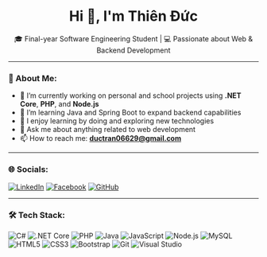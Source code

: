 <h1 align="center">Hi 👋, I'm Thiên Đức</h1>
<p align="center">🎓 Final-year Software Engineering Student | 💻 Passionate about Web & Backend Development</p>

---

### 👤 About Me:
- 🔭 I’m currently working on personal and school projects using **.NET Core**, **PHP**, and **Node.js**
- 🌱 I’m learning Java and Spring Boot to expand backend capabilities
- 🧠 I enjoy learning by doing and exploring new technologies
- 💬 Ask me about anything related to web development
- 📫 How to reach me: **ductran06629@gmail.com**

---

### 🌐 Socials:
[![LinkedIn](https://img.shields.io/badge/LinkedIn-%230077B5?style=flat&logo=linkedin&logoColor=white)](https://linkedin.com/in/thien-duc-dev)
[![Facebook](https://img.shields.io/badge/Facebook-%231877F2?style=flat&logo=facebook&logoColor=white)]([https://facebook.com/yourname](https://www.facebook.com/profile.php?id=100027834360141))
[![GitHub](https://img.shields.io/badge/GitHub-%23121011?style=flat&logo=github&logoColor=white)]([https://github.com/thien-duc-dev](https://github.com/DucTranThien))

---

### 🛠️ Tech Stack:
![C#](https://img.shields.io/badge/C%23-239120?style=flat&logo=c-sharp&logoColor=white)
![.NET Core](https://img.shields.io/badge/.NET-512BD4?style=flat&logo=dotnet&logoColor=white)
![PHP](https://img.shields.io/badge/PHP-777BB4?style=flat&logo=php&logoColor=white)
![Java](https://img.shields.io/badge/Java-ED8B00?style=flat&logo=java&logoColor=white)
![JavaScript](https://img.shields.io/badge/JavaScript-F7DF1E?style=flat&logo=javascript&logoColor=black)
![Node.js](https://img.shields.io/badge/Node.js-339933?style=flat&logo=node.js&logoColor=white)
![MySQL](https://img.shields.io/badge/MySQL-4479A1?style=flat&logo=mysql&logoColor=white)
![HTML5](https://img.shields.io/badge/HTML5-E34F26?style=flat&logo=html5&logoColor=white)
![CSS3](https://img.shields.io/badge/CSS3-1572B6?style=flat&logo=css3&logoColor=white)
![Bootstrap](https://img.shields.io/badge/Bootstrap-7952B3?style=flat&logo=bootstrap&logoColor=white)
![Git](https://img.shields.io/badge/Git-F05032?style=flat&logo=git&logoColor=white)
![Visual Studio](https://img.shields.io/badge/VS-5C2D91?style=flat&logo=visualstudio&logoColor=white)


